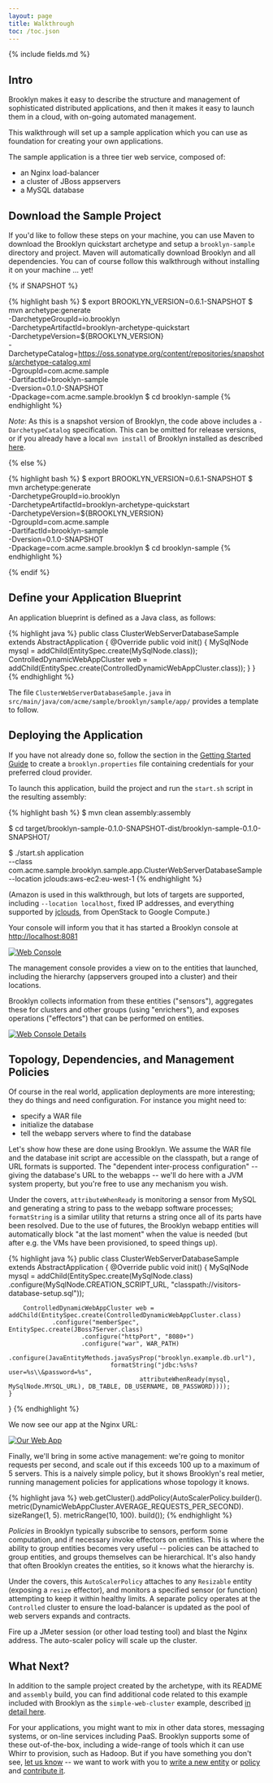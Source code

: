 ```yaml
---
layout: page
title: Walkthrough
toc: /toc.json
---
```

{% include fields.md %}

## Intro

Brooklyn makes it easy to describe the structure and management of sophisticated distributed applications, 
and then it makes it easy to launch them in a cloud, with on-going automated management.

This walkthrough will set up a sample application which you can use as foundation for creating your own applications.

The sample application is a three tier web service, composed of:

* an Nginx load-balancer
* a cluster of JBoss appservers
* a MySQL database


## Download the Sample Project

If you'd like to follow these steps on your machine, you can use Maven to 
download the Brooklyn quickstart archetype and setup a `brooklyn-sample` directory and project. 
Maven will automatically download Brooklyn and all dependencies.
You can of course follow this walkthrough without installing it on your machine ... yet!

{% if SNAPSHOT %}

{% highlight bash %}
$ export BROOKLYN_VERSION=0.6.1-SNAPSHOT
$ mvn archetype:generate \
    -DarchetypeGroupId=io.brooklyn \
    -DarchetypeArtifactId=brooklyn-archetype-quickstart \
    -DarchetypeVersion=${BROOKLYN_VERSION} \
    -DarchetypeCatalog=https://oss.sonatype.org/content/repositories/snapshots/archetype-catalog.xml \
    -DgroupId=com.acme.sample \
    -DartifactId=brooklyn-sample \
    -Dversion=0.1.0-SNAPSHOT \
    -Dpackage=com.acme.sample.brooklyn
$ cd brooklyn-sample
{% endhighlight %}

*Note*: As this is a snapshot version of Brooklyn, the code above includes a `-DarchetypeCatalog` specification.
This can be omitted for release versions, or if you already have a local `mvn install` of Brooklyn installed as described [here]({{site.url}}/dev/code/index.html).

{% else %}

{% highlight bash %}
$ export BROOKLYN_VERSION=0.6.1-SNAPSHOT
$ mvn archetype:generate \
    -DarchetypeGroupId=io.brooklyn \
    -DarchetypeArtifactId=brooklyn-archetype-quickstart \
    -DarchetypeVersion=${BROOKLYN_VERSION} \
    -DgroupId=com.acme.sample \
    -DartifactId=brooklyn-sample \
    -Dversion=0.1.0-SNAPSHOT \
    -Dpackage=com.acme.sample.brooklyn
$ cd brooklyn-sample
{% endhighlight %}

{% endif %}

## Define your Application Blueprint

An application blueprint is defined as a Java class, as follows:

{% highlight java %}
public class ClusterWebServerDatabaseSample extends AbstractApplication {
    @Override
    public void init() {
        MySqlNode mysql = addChild(EntitySpec.create(MySqlNode.class));
        ControlledDynamicWebAppCluster web = addChild(EntitySpec.create(ControlledDynamicWebAppCluster.class));
    }
}
{% endhighlight %}

The file `ClusterWebServerDatabaseSample.java` in `src/main/java/com/acme/sample/brooklyn/sample/app/` 
provides a template to follow.


## Deploying the Application

If you have not already done so, follow the section in the 
[Getting Started Guide]({{site.url}}/use/guide/quickstart/index.html) to create a `brooklyn.properties` 
file containing credentials for your preferred cloud provider. 

To launch this application, build the project and run the `start.sh` script in the resulting assembly:

{% highlight bash %}
$ mvn clean assembly:assembly

$ cd target/brooklyn-sample-0.1.0-SNAPSHOT-dist/brooklyn-sample-0.1.0-SNAPSHOT/

$ ./start.sh application \
    --class com.acme.sample.brooklyn.sample.app.ClusterWebServerDatabaseSample \
    --location jclouds:aws-ec2:eu-west-1
{% endhighlight %}

(Amazon is used in this walkthrough, but lots of targets are supported,
including `--location localhost`, fixed IP addresses, and 
everything supported by [jclouds](http://jclouds.org), from OpenStack to Google Compute.)

Your console will inform you that it has started a Brooklyn console at [http://localhost:8081](http://localhost:8081)

[![Web Console](wt-starting-700.png "Web Console")](wt-starting.png) 

The management console provides a view on to the entities that launched,
including the hierarchy (appservers grouped into a cluster) and their locations. 

Brooklyn collects information from these entities ("sensors"), 
aggregates these for clusters and other groups (using "enrichers"),
and exposes operations ("effectors") that can be performed on entities.

[![Web Console Details](wt-tree-jboss-sensors-700.png "Web Console Details")](wt-tree-jboss-sensors.png) 


## Topology, Dependencies, and Management Policies

Of course in the real world, application deployments are more interesting;
they do things and need configuration.  For instance you might need to:

* specify a WAR file
* initialize the database
* tell the webapp servers where to find the database

Let's show how these are done using Brooklyn.
We assume the WAR file and the database init script are accessible
on the classpath, but a range of URL formats is supported.
The "dependent inter-process configuration" -- giving the database's URL
to the webapps -- we'll do here with a JVM system property,
but you're free to use any mechanism you wish.

Under the covers, ``attributeWhenReady`` is monitoring a sensor from MySQL
and generating a string to pass to the webapp software processes; ``formatString``
is a similar utility that returns a string once all of its parts have been resolved.
Due to the use of futures, the Brooklyn webapp entities will automatically
block "at the last moment" when the value is needed
(but after e.g. the VMs have been provisioned, to speed things up).

{% highlight java %}
public class ClusterWebServerDatabaseSample extends AbstractApplication {
    @Override
    public void init() {
        MySqlNode mysql = addChild(EntitySpec.create(MySqlNode.class)
                .configure(MySqlNode.CREATION_SCRIPT_URL, "classpath://visitors-database-setup.sql"));
        
        ControlledDynamicWebAppCluster web = addChild(EntitySpec.create(ControlledDynamicWebAppCluster.class)
                .configure("memberSpec", EntitySpec.create(JBoss7Server.class)
                        .configure("httpPort", "8080+")
                        .configure("war", WAR_PATH)
                        .configure(JavaEntityMethods.javaSysProp("brooklyn.example.db.url"), 
                                formatString("jdbc:%s%s?user=%s\\&password=%s", 
                                        attributeWhenReady(mysql, MySqlNode.MYSQL_URL), DB_TABLE, DB_USERNAME, DB_PASSWORD))));
    }
}
{% endhighlight %}

We now see our app at the Nginx URL:

[![Our Web App](wt-deployed-application-700.png "Screenshot of our Web App")](wt-deployed-application.png) 

Finally, we'll bring in some active management: we're going to monitor requests per second,
and scale out if this exceeds 100 up to a maximum of 5 servers.
This is a naively simple policy, but it shows Brooklyn's real metier,
running management policies for applications whose topology it knows. 

{% highlight java %}
        web.getCluster().addPolicy(AutoScalerPolicy.builder().
                        metric(DynamicWebAppCluster.AVERAGE_REQUESTS_PER_SECOND).
                        sizeRange(1, 5).
                        metricRange(10, 100).
                        build());
{% endhighlight %}
        
*Policies* in Brooklyn typically subscribe to sensors,  perform some computation, and if necessary invoke effectors on entities.  This is where the ability to group entities
becomes very useful -- policies can be attached to group entities, and groups themselves can be hierarchical. It's also handy that often Brooklyn creates the entities,
so it knows what the hierarchy is.

Under the covers, this ``AutoScalerPolicy`` attaches to any ``Resizable`` entity (exposing a ``resize`` effector), and monitors a specified sensor (or function) attempting to keep it within healthy limits. A separate policy operates at the ``Controlled`` cluster to ensure the load-balancer is updated as the pool of web servers expands and contracts.

Fire up a JMeter session (or other load testing tool) and blast the Nginx address. The auto-scaler policy will scale up the cluster.

## What Next?
 
In addition to the sample project created by the archetype, with its README and
`assembly` build, you can find additional code related to this example included with Brooklyn as the ``simple-web-cluster`` example,
described [in detail here]({{site.url}}/use/examples/webcluster).

For your applications, you might want to mix in other data stores, messaging systems, or on-line services including PaaS.
Brooklyn supports some of these out-of-the-box, including a wide-range of tools which it can use Whirr to provision, such as Hadoop.
But if you have something you don't see, 
[let us know]({{site.url}}/meta/contact.html) -- 
we want to work with you to 
[write a new entity]({{site.url}}/dev/code/entity.html) or
[policy]({{site.url}}/dev/code/policy.html) 
and [contribute it]({{site.url}}/dev/how-to-contrib.html).


<!--

Alternatively you can just add a ``main`` method to the application class as follows:

{% highlight java %}
    public static void main(String[] argv) {
        List<String> args = Lists.newArrayList(argv);
        String port =  CommandLineUtil.getCommandLineOption(args, "--port", "8081+");
        String location = CommandLineUtil.getCommandLineOption(args, "--location", DEFAULT_LOCATION);

        BrooklynServerDetails server = BrooklynLauncher.newLauncher()
                .webconsolePort(port)
                .launch();

        Location loc = server.getManagementContext().getLocationRegistry().resolve(location);

        StartableApplication app = new WebClusterDatabaseExample()
                .appDisplayName("Brooklyn WebApp Cluster with Database example")
                .manage(server.getManagementContext());
        
        app.start(ImmutableList.of(loc));
        
        Entities.dumpInfo(app);
    }
{% endhighlight %}

Compile and run this with the [``brooklyn-all`` jar]({{site.url}}/start/download.html) on the classpath,
pointing at your favourite WAR on your filesystem. 
(If the ``import`` packages aren't picked up correctly,
you can cheat by looking at [the file in Github](https://github.com/brooklyncentral/brooklyn/blob/master/examples/simple-web-cluster/src/main/java/brooklyn/demo/WebClusterDatabaseExample.java);
and you'll find a sample WAR which uses the database as configured above 
[here](https://http://ccweb.cloudsoftcorp.com/maven/libs-snapshot-local/io/brooklyn/).)
 TODO example webapp url 
 
If you want to adventure beyond ``localhost`` (the default),
simply supply the your favourite cloud (e.g. ``aws-ec2:eu-west-1``)
with credentials set up as described [here]({{ site.url }}/use/guide/management/index.html#startup-config).

-->
